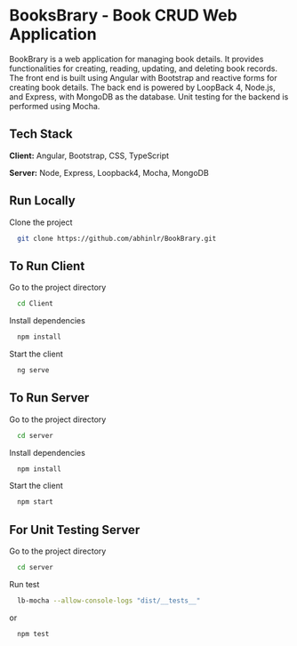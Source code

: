 
# BooksBrary - Book CRUD Web Application

BookBrary is a web application for managing book details. It provides functionalities for creating, reading, updating, and deleting book records. The front end is built using Angular with Bootstrap and reactive forms for creating book details. The back end is powered by LoopBack 4, Node.js, and Express, with MongoDB as the database. Unit testing for the backend is performed using Mocha.


## Tech Stack

**Client:** Angular, Bootstrap, CSS, TypeScript

**Server:** Node, Express, Loopback4, Mocha, MongoDB


## Run Locally

Clone the project

```bash
  git clone https://github.com/abhinlr/BookBrary.git
```

## To Run Client

Go to the project directory

```bash
  cd Client
```

Install dependencies

```bash
  npm install
```

Start the client

```bash
  ng serve
```

## To Run Server

Go to the project directory

```bash
  cd server
```

Install dependencies

```bash
  npm install
```

Start the client

```bash
  npm start
```




## For Unit Testing Server

Go to the project directory

```bash
  cd server
```

Run test

```bash
  lb-mocha --allow-console-logs "dist/__tests__"
```
or

```bash
  npm test
```

